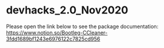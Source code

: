 # devhacks_2.0_Nov2020
Please open the link below to see the package documentation: https://www.notion.so/Bootleg-CCleaner-3fdd1689bf1243e6976122c7825cd956

